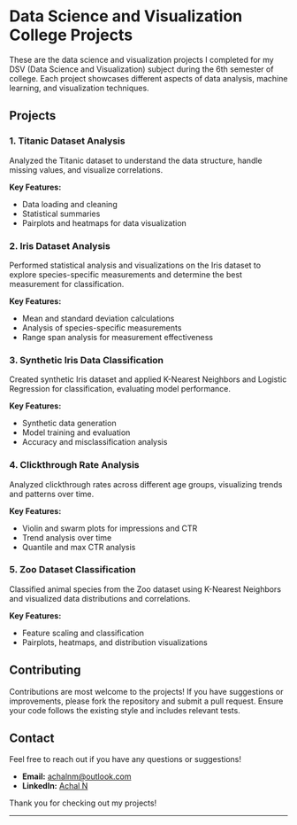 # Data Science and Visualization College Projects

These are the data science and visualization projects I completed for my DSV (Data Science and Visualization) subject during the 6th semester of college. Each project showcases different aspects of data analysis, machine learning, and visualization techniques.

## Projects

### 1. Titanic Dataset Analysis

Analyzed the Titanic dataset to understand the data structure, handle missing values, and visualize correlations.

**Key Features:**
- Data loading and cleaning
- Statistical summaries
- Pairplots and heatmaps for data visualization

### 2. Iris Dataset Analysis

Performed statistical analysis and visualizations on the Iris dataset to explore species-specific measurements and determine the best measurement for classification.

**Key Features:**
- Mean and standard deviation calculations
- Analysis of species-specific measurements
- Range span analysis for measurement effectiveness

### 3. Synthetic Iris Data Classification

Created synthetic Iris dataset and applied K-Nearest Neighbors and Logistic Regression for classification, evaluating model performance.

**Key Features:**
- Synthetic data generation
- Model training and evaluation
- Accuracy and misclassification analysis

### 4. Clickthrough Rate Analysis

Analyzed clickthrough rates across different age groups, visualizing trends and patterns over time.

**Key Features:**
- Violin and swarm plots for impressions and CTR
- Trend analysis over time
- Quantile and max CTR analysis

### 5. Zoo Dataset Classification

Classified animal species from the Zoo dataset using K-Nearest Neighbors and visualized data distributions and correlations.

**Key Features:**
- Feature scaling and classification
- Pairplots, heatmaps, and distribution visualizations

## Contributing

Contributions are most welcome to the projects! If you have suggestions or improvements, please fork the repository and submit a pull request. Ensure your code follows the existing style and includes relevant tests.

## Contact

Feel free to reach out if you have any questions or suggestions!

- **Email:** [achalnm@outlook.com](mailto:achalnm@outlook.com)
- **LinkedIn:** [Achal N](https://www.linkedin.com/in/achal-n-35153821b)

Thank you for checking out my projects!


---


